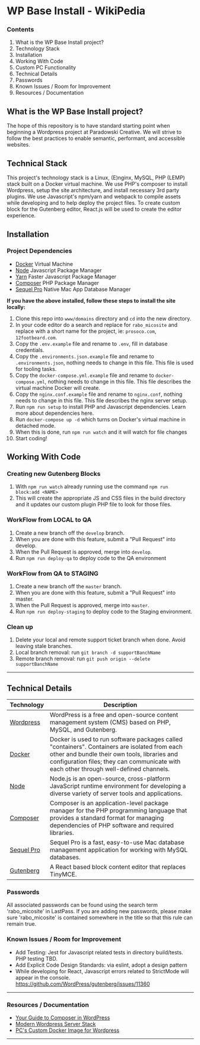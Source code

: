 # WP Base Install - WikiPedia

### Contents

1. What is the WP Base Install project?
2. Technology Stack
3. Installation
4. Working With Code
5. Custom PC Functionality
6. Technical Details
7. Passwords
8. Known Issues / Room for Improvement
9. Resources / Documentation

## What is the WP Base Install project?

The hope of this repository is to have standard starting point when beginning a Wordpress project at Paradowski Creative. We will strive to follow the best practices to enable semantic, performant, and accessible websites.

## Technical Stack

This project's technology stack is a Linux, (E)nginx, MySQL, PHP (LEMP) stack built on a Docker virtual machine. We use PHP's composer to install Wordpress, setup the site architecture, and install necessary 3rd party plugins. We use Javascript's npm/yarn and webpack to compile assets while developing and to help deploy the project files. To create custom block for the Gutenberg editor, React.js will be used to create the editor experience.

## Installation

### Project Dependencies

- [Docker](https://www.docker.com/) Virtual Machine
- [Node](https://nodejs.org/) Javascript Package Manager
- [Yarn](https://yarnpkg.com) Faster Javascript Package Manager
- [Composer](https://getcomposer.org/) PHP Package Manager
- [Sequel Pro](https://sequelpro.com/) Native Mac App Database Manager

**If you have the above installed, follow these steps to install the site locally:**

1. Clone this repo into `www/domains` directory and `cd` into the new directory.
1. In your code editor do a search and replace for `rabo_micosite` and replace with a short name for the project, ie: `prosoco.com`, `12footbeard.com`.
1. Copy the `.env.example` file and rename to `.env`, fill in database credentials.
1. Copy the `.environments.json.example` file and rename to `.environments.json`, nothing needs to change in this file. This file is used for tooling tasks.
1. Copy the `docker-compose.yml.example` file and rename to `docker-compose.yml`, nothing needs to change in this file. This file describes the virtual machine Docker will create.
1. Copy the `nginx.conf.example` file and rename to `nginx.conf`, nothing needs to change in this file. This file describes the nginx server setup.
1. Run `npm run setup` to install PHP and Javascript dependencies. Learn more about dependencies here.
1. Run `docker-compose up -d` which turns on Docker's virtual machine in detached mode.
1. When this is done, run `npm run watch` and it will watch for file changes
1. Start coding!

## Working With Code

### Creating new Gutenberg Blocks

1. With `npm run watch` already running use the command `npm run block:add <NAME>`
1. This will create the appropriate JS and CSS files in the build directory and it updates our custom plugin PHP file to look for those files.

### WorkFlow from LOCAL to QA

1. Create a new branch off the `develop` branch.
1. When you are done with this feature, submit a "Pull Request" into develop.
1. When the Pull Request is approved, merge into `develop`.
1. Run `npm run deploy-qa` to deploy code to the QA environment

### WorkFlow from QA to STAGING

1. Create a new branch off the `master` branch.
1. When you are done with this feature, submit a "Pull Request" into master.
1. When the Pull Request is approved, merge into `master`.
1. Run `npm run deploy-staging` to deploy code to the Staging environment.

### Clean up

1. Delete your local and remote support ticket branch when done. Avoid leaving stale branches.
1. Local branch removal: run `git branch -d supportBanchName`
1. Remote branch removal: run `git push origin --delete supportBanchName`

---

## Technical Details

| Technology                                     | Description                                                                                                                                                                                                                             |
| ---------------------------------------------- | --------------------------------------------------------------------------------------------------------------------------------------------------------------------------------------------------------------------------------------- |
| [Wordpress](http://wordpress.org)              | WordPress is a free and open-source content management system (CMS) based on PHP, MySQL, and Gutenberg.                                                                                                                                 |
| [Docker](https://docker.com/)                  | Docker is used to run software packages called "containers". Containers are isolated from each other and bundle their own tools, libraries and configuration files; they can communicate with each other through well-defined channels. |
| [Node](https://nodejs.org/)                    | Node.js is an open-source, cross-platform JavaScript runtime environment for developing a diverse variety of server tools and applications.                                                                                             |
| [Composer](https://getcomposer.org)            | Composer is an application-level package manager for the PHP programming language that provides a standard format for managing dependencies of PHP software and required libraries.                                                     |
| [Sequel Pro](https://sequelpro.com/)           | Sequel Pro is a fast, easy-to-use Mac database management application for working with MySQL databases.                                                                                                                                 |
| [Gutenberg](https://wordpress.org/gutenberg//) | A React based block content editor that replaces TinyMCE.                                                                                                                                                                               |

### Passwords

All associated passwords can be found using the search term 'rabo_micosite' in LastPass. If you are adding new passwords, please make sure 'rabo_micosite' is contained somewhere in the title so that this rule can remain true.

### Known Issues / Room for Improvement

- Add Testing: Jest for Javascript related tests in directory build/tests. PHP testing TBD.
- Add Explicit Code Design Standards: via eslint, adopt a design pattern
- While developing for React, Javascript errors related to StrictMode will appear in the console. https://github.com/WordPress/gutenberg/issues/11360

---

### Resources / Documentation

- [Your Guide to Composer in WordPress](https://composer.rarst.net/)
- [Modern Wordpress Server Stack](https://www.smashingmagazine.com/2016/05/modern-wordpress-server-stack/)
- [PC's Custom Docker Image for Wordpress](https://github.com/ParadowskiCreativeSTL/php-fpm/blob/master/Dockerfile)

---
